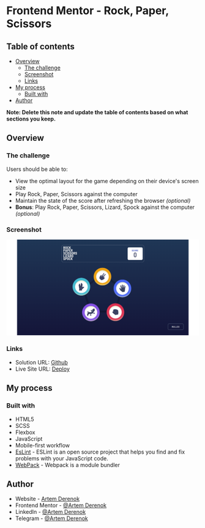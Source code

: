 # Frontend Mentor - Rock, Paper, Scissors

## Table of contents

- [Overview](#overview)
  - [The challenge](#the-challenge)
  - [Screenshot](#screenshot)
  - [Links](#links)
- [My process](#my-process)
  - [Built with](#built-with)
- [Author](#author)

**Note: Delete this note and update the table of contents based on what sections you keep.**

## Overview

### The challenge

Users should be able to:

- View the optimal layout for the game depending on their device's screen size
- Play Rock, Paper, Scissors against the computer
- Maintain the state of the score after refreshing the browser _(optional)_
- **Bonus**: Play Rock, Paper, Scissors, Lizard, Spock against the computer _(optional)_

### Screenshot

![](./image.png)

### Links

- Solution URL: [Github](https://github.com/ArtemDerenok/rock-paper-scissors-master)
- Live Site URL: [Deploy](https://jovial-platypus-0d5ca8.netlify.app/)

## My process

### Built with

- HTML5
- SCSS
- Flexbox
- JavaScript
- Mobile-first workflow
- [EsLint](https://eslint.org/) - ESLint is an open source project that helps you find and fix problems with your JavaScript code.
- [WebPack](https://webpack.js.org/) - Webpack is a module bundler

## Author

- Website - [Artem Derenok](https://vermillion-bombolone-14caa7.netlify.app/)
- Frontend Mentor - [@Artem Derenok](https://www.frontendmentor.io/profile/ArtemDerenok)
- LinkedIn - [@Artem Derenok](https://www.linkedin.com/in/artem-derenok-78ba6823b?lipi=urn%3Ali%3Apage%3Ad_flagship3_profile_view_base_contact_details%3BgDz3JUnCS5ywuJw8WKJQcw%3D%3D)
- Telegram - [@Artem Derenok](https://t.me/ARTD95)
